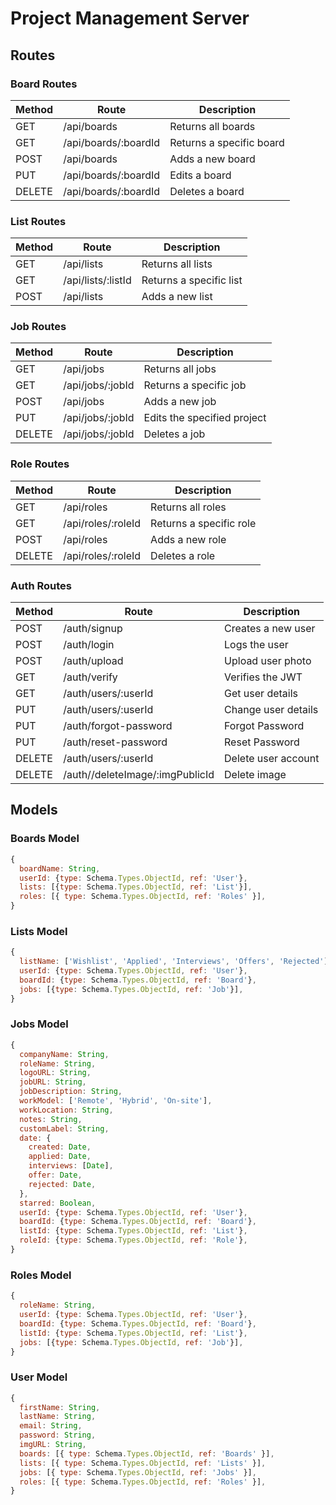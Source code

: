 # Project Management Server

## Routes

### Board Routes

| Method | Route                | Description              |
| ------ | -------------------- | ------------------------ |
| GET    | /api/boards          | Returns all boards       |
| GET    | /api/boards/:boardId | Returns a specific board |
| POST   | /api/boards          | Adds a new board         |
| PUT    | /api/boards/:boardId | Edits a board            |
| DELETE | /api/boards/:boardId | Deletes a board          |

### List Routes

| Method | Route              | Description             |
| ------ | ------------------ | ----------------------- |
| GET    | /api/lists         | Returns all lists       |
| GET    | /api/lists/:listId | Returns a specific list |
| POST   | /api/lists         | Adds a new list         |

### Job Routes

| Method | Route            | Description                 |
| ------ | ---------------- | --------------------------- |
| GET    | /api/jobs        | Returns all jobs            |
| GET    | /api/jobs/:jobId | Returns a specific job      |
| POST   | /api/jobs        | Adds a new job              |
| PUT    | /api/jobs/:jobId | Edits the specified project |
| DELETE | /api/jobs/:jobId | Deletes a job               |

### Role Routes

| Method | Route              | Description             |
| ------ | ------------------ | ----------------------- |
| GET    | /api/roles         | Returns all roles       |
| GET    | /api/roles/:roleId | Returns a specific role |
| POST   | /api/roles         | Adds a new role         |
| DELETE | /api/roles/:roleId | Deletes a role          |

### Auth Routes

| Method | Route                           | Description         |
| ------ | ------------------------------- | ------------------- |
| POST   | /auth/signup                    | Creates a new user  |
| POST   | /auth/login                     | Logs the user       |
| POST   | /auth/upload                    | Upload user photo   |
| GET    | /auth/verify                    | Verifies the JWT    |
| GET    | /auth/users/:userId             | Get user details    |
| PUT    | /auth/users/:userId             | Change user details |
| PUT    | /auth/forgot-password           | Forgot Password     |
| PUT    | /auth/reset-password            | Reset Password      |
| DELETE | /auth/users/:userId             | Delete user account |
| DELETE | /auth//deleteImage/:imgPublicId | Delete image        |

## Models

### Boards Model

```js
{
  boardName: String,
  userId: {type: Schema.Types.ObjectId, ref: 'User'},
  lists: [{type: Schema.Types.ObjectId, ref: 'List'}],
  roles: [{ type: Schema.Types.ObjectId, ref: 'Roles' }],
}
```

### Lists Model

```js
{
  listName: ['Wishlist', 'Applied', 'Interviews', 'Offers', 'Rejected'],
  userId: {type: Schema.Types.ObjectId, ref: 'User'},
  boardId: {type: Schema.Types.ObjectId, ref: 'Board'},
  jobs: [{type: Schema.Types.ObjectId, ref: 'Job'}],
}
```

### Jobs Model

```js
{
  companyName: String,
  roleName: String,
  logoURL: String,
  jobURL: String,
  jobDescription: String,
  workModel: ['Remote', 'Hybrid', 'On-site'],
  workLocation: String,
  notes: String,
  customLabel: String,
  date: {
    created: Date,
    applied: Date,
    interviews: [Date],
    offer: Date,
    rejected: Date,
  },
  starred: Boolean,
  userId: {type: Schema.Types.ObjectId, ref: 'User'},
  boardId: {type: Schema.Types.ObjectId, ref: 'Board'},
  listId: {type: Schema.Types.ObjectId, ref: 'List'},
  roleId: {type: Schema.Types.ObjectId, ref: 'Role'},
}
```

### Roles Model

```js
{
  roleName: String,
  userId: {type: Schema.Types.ObjectId, ref: 'User'},
  boardId: {type: Schema.Types.ObjectId, ref: 'Board'},
  listId: {type: Schema.Types.ObjectId, ref: 'List'},
  jobs: [{type: Schema.Types.ObjectId, ref: 'Job'}],
}
```

### User Model

```js
{
  firstName: String,
  lastName: String,
  email: String,
  password: String,
  imgURL: String,
  boards: [{ type: Schema.Types.ObjectId, ref: 'Boards' }],
  lists: [{ type: Schema.Types.ObjectId, ref: 'Lists' }],
  jobs: [{ type: Schema.Types.ObjectId, ref: 'Jobs' }],
  roles: [{ type: Schema.Types.ObjectId, ref: 'Roles' }],
}
```
